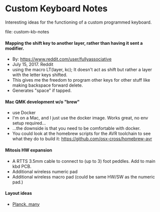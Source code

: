 # Custom Keyboard Notes
Interesting ideas for the functioning of a custom programmed keyboard.

file: custom-kb-notes

#### Mapping the shift key to another layer, rather than having it sent a modifier.
* By: https://www.reddit.com/user/fullyassociative
* July 15, 2017. Reddit
* using the macro LT(layer, kc); It doesn't act as shift but rather a layer with the letter keys shifted.
* This gives me the freedom to program other keys for other stuff like making backspace forward delete.
* Generates "space" if tapped.

#### Mac QMK development w/o "brew"
* use Docker
* I'm on a Mac, and I just use the docker image. Works great, no env setup required...
* ...the downside is that you need to be comfortable with docker.
* You could look at the homebrew scripts for the AVR toolchain to see what they
do to build it: https://github.com/osx-cross/homebrew-avr

#### Mitosis HW expansion
* A RTTS 3.5mm cable to connect to (up to 3) foot peddles. Add to main kbd PCB.
* Additional wireless numeric pad
* Additional wireless macro pad (could be same HW/SW as the numeric pad.)

#### Layout ideas
* [Planck, many](http://thedarnedestthing.com/planck%20constant)
